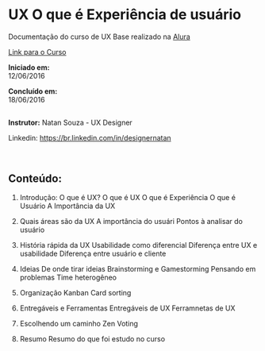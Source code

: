 # UX O que é Experiência de usuário

Documentação do curso de UX Base realizado na [Alura](https://www.alura.com.br) 

[Link para o Curso](https://www.alura.com.br/curso-online-ux-base) 

**Iniciado em:**<br> 12/06/2016

**Concluído em:**<br> 18/06/2016

## 

**Instrutor:** Natan Souza - UX Designer

Linkedin: https://br.linkedin.com/in/designernatan

<br>

## Conteúdo: 

1. Introdução: O que é UX?
  O que é UX
  O que é Experiência
  O que é Usuário 
  A Importância da UX

2. Quais áreas são da UX
  A importância do usuári
  Pontos à analisar do usuário

3. História rápida da UX
  Usabilidade como diferencial
  Diferença entre UX e usabilidade
  Diferença entre usuário e cliente

4. Ideias
  De onde tirar ideias
  Brainstorming e Gamestorming
  Pensando em problemas
  Time heterogêneo

5. Organização
  Kanban
  Card sorting 

6. Entregáveis e Ferramentas
  Entregáveis de UX 
  Ferramnetas de UX

6. Escolhendo um caminho
  Zen Voting

7. Resumo 
  Resumo do que foi estudo no curso

